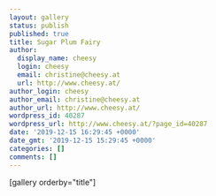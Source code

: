```yaml
---
layout: gallery
status: publish
published: true
title: Sugar Plum Fairy
author:
  display_name: cheesy
  login: cheesy
  email: christine@cheesy.at
  url: http://www.cheesy.at/
author_login: cheesy
author_email: christine@cheesy.at
author_url: http://www.cheesy.at/
wordpress_id: 40287
wordpress_url: http://www.cheesy.at/?page_id=40287
date: '2019-12-15 16:29:45 +0000'
date_gmt: '2019-12-15 15:29:45 +0000'
categories: []
comments: []
---
```

[gallery orderby="title"]
